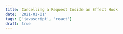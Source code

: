 ```yaml
---
title: Cancelling a Request Inside an Effect Hook
date: '2021-01-01'
tags: ['javascript', 'react']
draft: true
---
```

